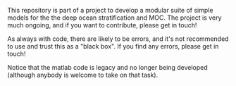 This repository is part of a project to develop a modular suite of simple models for the the deep ocean stratification and MOC. The project is very much ongoing, and if you want to contribute, please get in touch!

As always with code, there are likely to be errors, and it's not recommended to use and trust this as a "black box". If you find any errors, please get in touch!

Notice that the matlab code is legacy and no longer being developed (although anybody is welcome to take on that task).

